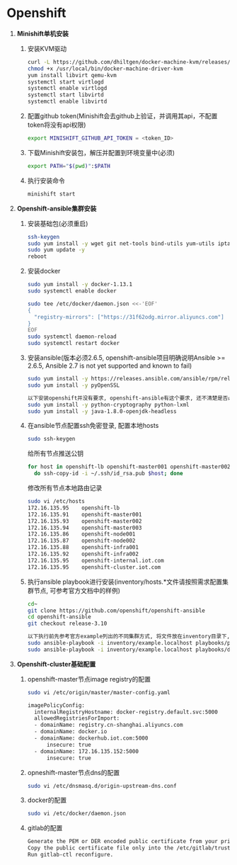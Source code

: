 # Openshift

1. **Minishift单机安装**
   1. 安装KVM驱动
      ```bash 
      curl -L https://github.com/dhiltgen/docker-machine-kvm/releases/download/v0.7.0/docker-machine-driver-kvm -o /usr/local/bin/docker-machine-driver-kvm
      chmod +x /usr/local/bin/docker-machine-driver-kvm
      yum install libvirt qemu-kvm
      systemctl start virtlogd
      systemctl enable virtlogd
      systemctl start libvirtd
      systemctl enable libvirtd
      ```
   
   2. 配置github token(Minishift会去github上验证，并调用其api，不配置token将没有api权限)
      ```bash
      export MINISHIFT_GITHUB_API_TOKEN = <token_ID>
      ```
      
   3. 下载Minishift安装包，解压并配置到环境变量中(必须)
      ```bash
      export PATH="$(pwd)":$PATH
      ```
   
   4. 执行安装命令
      ```bash
      minishift start
      ```
      
2. **Openshift-ansible集群安装**
   1. 安装基础包(必须重启)
      ```bash 
      ssh-keygen
      sudo yum install -y wget git net-tools bind-utils yum-utils iptables-services bridge-utils bash-completion kexec-tools sos psacct
      sudo yum update -y
      reboot
      ```
      
   2. 安装docker
      ```bash 
      sudo yum install -y docker-1.13.1
      sudo systemctl enable docker
      ```
      
      ```bash 
      sudo tee /etc/docker/daemon.json <<-'EOF'
      {
        "registry-mirrors": ["https://31f62odg.mirror.aliyuncs.com"]
      }
      EOF
      sudo systemctl daemon-reload
      sudo systemctl restart docker
      ```
      
   3. 安装ansible(版本必须2.6.5, openshift-ansible项目明确说明Ansible >= 2.6.5, Ansible 2.7 is not yet supported and known to fail)
      ```bash 
      sudo yum install -y https://releases.ansible.com/ansible/rpm/release/epel-7-x86_64/ansible-2.6.5-1.el7.ans.noarch.rpm
      sudo yum install -y pyOpenSSL
      
      以下安装openshift并没有要求, openshift-ansible有这个要求, 还不清楚是否必须 
      sudo yum install -y python-cryptography python-lxml
      sudo yum install -y java-1.8.0-openjdk-headless
      ```
      
   4. 在ansible节点配置ssh免密登录, 配置本地hosts
      ```bash 
      sudo ssh-keygen
      ```
      
      给所有节点推送公钥
      ```bash 
      for host in openshift-lb openshift-master001 openshift-master002 openshift-master003 openshift-node001 openshift-node002 openshift-infra001 openshift-infra002
        do ssh-copy-id -i ~/.ssh/id_rsa.pub $host; done
      ```
      
      修改所有节点本地路由记录
      ```bash 
      sudo vi /etc/hosts
      172.16.135.95    openshift-lb
      172.16.135.91    openshift-master001
      172.16.135.93    openshift-master002
      172.16.135.94    openshift-master003
      172.16.135.86    openshift-node001
      172.16.135.87    openshift-node002
      172.16.135.88    openshift-infra001
      172.16.135.92    openshift-infra002
      172.16.135.95    openshift-internal.iot.com
      172.16.135.95    openshift-cluster.iot.com
      ```
   
   5. 执行ansible playbook进行安装(inventory/hosts.*文件请按照需求配置集群节点, 可参考官方文档中的样例)
      ```bash 
      cd~
      git clone https://github.com/openshift/openshift-ansible
      cd openshift-ansible
      git checkout release-3.10
      
      以下执行前先参考官方example列出的不同集群方式, 将文件放在inventory目录下, 并在执行时指定, 默认该目录下有单机版文件hosts.localhost
      sudo ansible-playbook -i inventory/example.localhost playbooks/prerequisites.yml
      sudo ansible-playbook -i inventory/example.localhost playbooks/deploy_cluster.yml
      ```
      
3. **Openshift-cluster基础配置**
   1. openshift-master节点image registry的配置
      ```bash 
      sudo vi /etc/origin/master/master-config.yaml
      
      imagePolicyConfig:
        internalRegistryHostname: docker-registry.default.svc:5000
        allowedRegistriesForImport:
        - domainName: registry.cn-shanghai.aliyuncs.com
        - domainName: docker.io
        - domainName: dockerhub.iot.com:5000
            insecure: true
        - domainName: 172.16.135.152:5000
            insecure: true
      ```
      
   2. opneshift-master节点dns的配置
      ```bash 
      sudo vi /etc/dnsmasq.d/origin-upstream-dns.conf
      ```

   3. docker的配置
      ```bash 
      sudo vi /etc/docker/daemon.json
      ```
      
   4. gitlab的配置
      ```bash 
      Generate the PEM or DER encoded public certificate from your private key certificate.
      Copy the public certificate file only into the /etc/gitlab/trusted-certs directory.
      Run gitlab-ctl reconfigure.
      ```